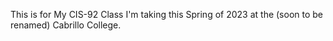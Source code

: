 This is for My CIS-92 Class I'm taking this Spring of 2023 at the (soon to be renamed) Cabrillo College.
